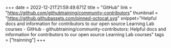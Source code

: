 +++
date = 2022-12-21T21:59:49.671Z
title = "GitHub"
link = "https://github.com/githubtraining/community-contributors"
thumbnail = "https://github.githubassets.com/pinned-octocat.svg"
snippet="Helpful docs and information for contributors to our open source Learning Lab courses - GitHub - githubtraining/community-contributors: Helpful docs and information for contributors to our open source Learning Lab courses"
tags = ["trainning"]
+++
